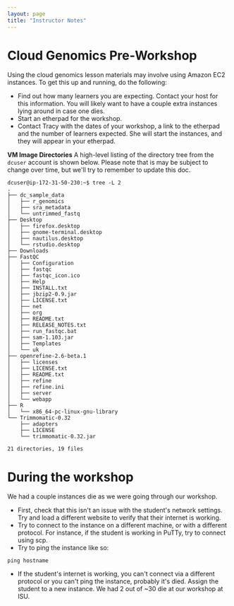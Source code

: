 ```yaml
---
layout: page
title: "Instructor Notes"
---
```

# Cloud Genomics Pre-Workshop 

Using the cloud genomics lesson materials may involve using Amazon EC2 instances. To get this up and running, do the following:

+ Find out how many learners you are expecting. Contact your host for this information. You will likely want to have a couple extra instances lying around in case one dies.
+ Start an etherpad for the workshop.
+ Contact Tracy with the dates of your workshop, a link to the etherpad and the number of learners expected. She will start the instances, and they will appear in your etherpad.

**VM Image Directories**
A high-level listing of the directory tree from the `dcuser` account is shown below. Please note that is may be subject to change over time, but we'll try to remember to update this doc.

```
dcuser@ip-172-31-50-230:~$ tree -L 2
.
├── dc_sample_data
│   ├── r_genomics
│   ├── sra_metadata
│   └── untrimmed_fastq
├── Desktop
│   ├── firefox.desktop
│   ├── gnome-terminal.desktop
│   ├── nautilus.desktop
│   └── rstudio.desktop
├── Downloads
├── FastQC
│   ├── Configuration
│   ├── fastqc
│   ├── fastqc_icon.ico
│   ├── Help
│   ├── INSTALL.txt
│   ├── jbzip2-0.9.jar
│   ├── LICENSE.txt
│   ├── net
│   ├── org
│   ├── README.txt
│   ├── RELEASE_NOTES.txt
│   ├── run_fastqc.bat
│   ├── sam-1.103.jar
│   ├── Templates
│   └── uk
├── openrefine-2.6-beta.1
│   ├── licenses
│   ├── LICENSE.txt
│   ├── README.txt
│   ├── refine
│   ├── refine.ini
│   ├── server
│   └── webapp
├── R
│   └── x86_64-pc-linux-gnu-library
└── Trimmomatic-0.32
    ├── adapters
    ├── LICENSE
    └── trimmomatic-0.32.jar

21 directories, 19 files
```

# During the workshop

We had a couple instances die as we were going through our workshop.

+ First, check that this isn't an issue with the student's network settings. Try and load a different website to verify that their internet is working.
+ Try to connect to the instance on a different machine, or with a different protocol. For instance, if the student is working in PuTTy, try to connect using scp.
+ Try to ping the instance like so:

```UNIX
ping hostname
```

+ If the student's internet is working, you can't connect via a different protocol or you can't ping the instance, probably it's died. Assign the student to a new instance. We had 2 out of ~30 die at our workshop at ISU.

